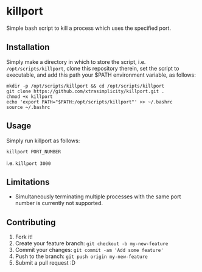 # killport
Simple bash script to kill a process which uses the specified port.

## Installation
Simply make a directory in which to store the script, i.e. ``/opt/scripts/killport``, clone this repository therein, set the script to executable, and add this path your $PATH environment variable, as follows:
```
mkdir -p /opt/scripts/killport && cd /opt/scripts/killport 
git clone https://github.com/xtrasimplicity/killport.git .
chmod +x killport
echo 'export PATH="$PATH:/opt/scripts/killport"' >> ~/.bashrc
source ~/.bashrc
```

## Usage
Simply run killport as follows:

```killport PORT_NUMBER```

i.e. ``killport 3000``

## Limitations
- Simultaneously terminating multiple processes with the same port number is currently not supported.

## Contributing

1. Fork it!
2. Create your feature branch: `git checkout -b my-new-feature`
3. Commit your changes: `git commit -am 'Add some feature'`
4. Push to the branch: `git push origin my-new-feature`
5. Submit a pull request :D
